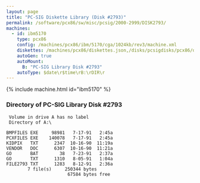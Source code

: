 ```yaml
---
layout: page
title: "PC-SIG Diskette Library (Disk #2793)"
permalink: /software/pcx86/sw/misc/pcsig/2000-2999/DISK2793/
machines:
  - id: ibm5170
    type: pcx86
    config: /machines/pcx86/ibm/5170/cga/1024kb/rev3/machine.xml
    diskettes: /machines/pcx86/diskettes.json,/disks/pcsigdisks/pcx86/diskettes.json
    autoGen: true
    autoMount:
      B: "PC-SIG Library Disk #2793"
    autoType: $date\r$time\rB:\rDIR\r
---
```


{% include machine.html id="ibm5170" %}

### Directory of PC-SIG Library Disk #2793

     Volume in drive A has no label
     Directory of A:\

    BMPFILES EXE     98981   7-17-91   2:45a
    PCXFILES EXE    140078   7-17-91   2:45a
    KIDPIX   TXT      2347  10-16-90  11:19a
    VENDOR   DOC      6307  10-16-90  11:21a
    GO       BAT        38   7-23-91   2:37a
    GO       TXT      1310   8-05-91   1:04a
    FILE2793 TXT      1283   8-12-91   2:36a
            7 file(s)     250344 bytes
                           67584 bytes free
